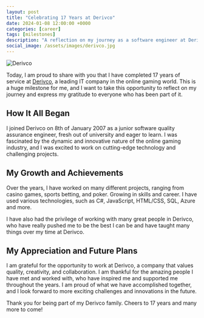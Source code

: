 ```yaml
---
layout: post
title: "Celebrating 17 Years at Derivco"
date: 2024-01-08 12:00:00 +0000
categories: [career]
tags: [milestones]
description: "A reflection on my journey as a software engineer at Derivco, a leading IT company in the online gaming world."
social_image: /assets/images/derivco.jpg
---
```


![Derivco](https://andrewbevan.me/assets/images/derivco.jpg "Derivco")

Today, I am proud to share with you that I have completed 17 years of service at [Derivco](https://derivco.com), a leading IT company in the online gaming world. This is a huge milestone for me, and I want to take this opportunity to reflect on my journey and express my gratitude to everyone who has been part of it.

## How It All Began

I joined Derivco on 8th of January 2007 as a junior software quality assurance engineer, fresh out of university and eager to learn. I was fascinated by the dynamic and innovative nature of the online gaming industry, and I was excited to work on cutting-edge technology and challenging projects.

## My Growth and Achievements

Over the years, I have worked on many different projects, ranging from casino games, sports betting, and poker. Growing in skills and career. I have used various technologies, such as C#, JavaScript, HTML/CSS, SQL, Azure and more.

I have also had the privilege of working with many great people in Derivco, who have really pushed me to be the best I can be and have taught many things over my time at Derivco. 

## My Appreciation and Future Plans

I am grateful for the opportunity to work at Derivco, a company that values quality, creativity, and collaboration. I am thankful for the amazing people I have met and worked with, who have inspired me and supported me throughout the years. I am proud of what we have accomplished together, and I look forward to more exciting challenges and innovations in the future.

Thank you for being part of my Derivco family. Cheers to 17 years and many more to come!


